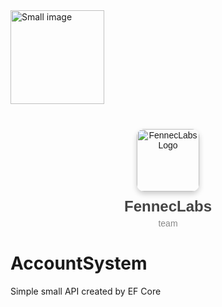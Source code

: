 <img src="https://i.pinimg.com/736x/68/a4/48/68a4482ef13d14420f839ead427b9511.jpg" width="150" alt="Small image">
<div style="text-align: center; margin-top: 40px; font-family: sans-serif;">
  <img 
    src="https://i.pinimg.com/736x/68/a4/48/68a4482ef13d14420f839ead427b9511.jpg" 
    alt="FennecLabs Logo" 
    style="width: 100px; border-radius: 12px; box-shadow: 0 4px 8px rgba(0,0,0,0.2);"
  >
  <h1 style="margin: 10px 0 5px; font-size: 24px; color: #444;">FennecLabs</h1>
  <p style="margin: 0; font-size: 14px; color: #888;">team</p>
</div>


# AccountSystem
Simple small API created by EF Core 
